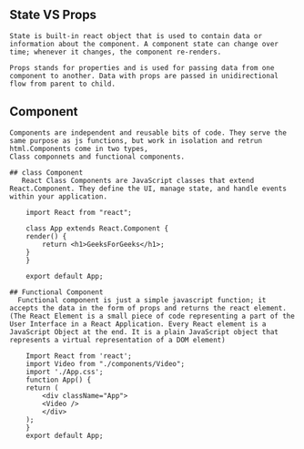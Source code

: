  ## State VS Props
    State is built-in react object that is used to contain data or information about the component. A component state can change over time; whenever it changes, the component re-renders.

    Props stands for properties and is used for passing data from one component to another. Data with props are passed in unidirectional flow from parent to child.

## Component
    Components are independent and reusable bits of code. They serve the same purpose as js functions, but work in isolation and retrun html.Components come in two types,
    Class componnets and functional components.

    ## class Component
       React Class Components are JavaScript classes that extend React.Component. They define the UI, manage state, and handle events within your application.
        
```
    import React from "react";

    class App extends React.Component {
    render() {
        return <h1>GeeksForGeeks</h1>;
    }
    }

    export default App;
```
        
    ## Functional Component
      Functional component is just a simple javascript function; it accepts the data in the form of props and returns the react element. (The React Element is a small piece of code representing a part of the User Interface in a React Application. Every React element is a JavaScript Object at the end. It is a plain JavaScript object that represents a virtual representation of a DOM element)

```
    Import React from 'react';
    import Video from "./components/Video";
    import './App.css'; 
    function App() {
    return (
        <div className="App">
        <Video />
        </div>
    );
    }
    export default App;
```